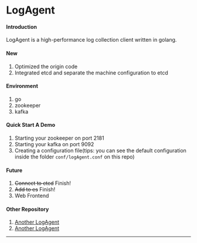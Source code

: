# LogAgent

#### Introduction
LogAgent is a high-performance log collection client written in golang.

#### New

1. Optimized the origin code
2. Integrated etcd and separate the machine configuration to etcd

#### Environment

1. go
2. zookeeper
3. kafka

#### Quick Start A Demo

1. Starting your zookeeper on port 2181 
2. Starting your kafka on port 9092
3. Creating a configuration file(tips: you can see the default configuration inside the folder `conf/logAgent.conf` on this repo)

#### Future

1. <del>Connect to etcd</del> Finish!
2. <del>Add to es</del> Finish!
3. Web Frontend



#### Other Repository
1. [Another LogAgent][1]
2. [Another LogAgent][2]

- - -
[1]: "https://github.com/Charelyz/LogAgent" "Another LogAgent Github"
[2]: "https://gitee.com/Charelyz/LogAgent" "Another LogAgent Gitee"